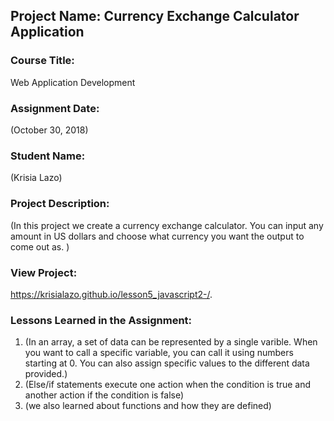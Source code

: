 ## Project Name:  Currency Exchange Calculator Application

### Course Title:
Web Application Development

### Assignment Date:  
(October 30, 2018)

### Student Name:  
(Krisia Lazo)

### Project Description:
(In this project we create a currency exchange calculator. You can input any amount in US dollars and choose what currency you want the output to come out as. )

### View Project:
https://krisialazo.github.io/lesson5_javascript2-/.

### Lessons Learned in the Assignment:
1. (In an array, a set of data can be represented by a single varible. When you want to call a specific variable, you can call it using numbers starting at 0. You can also assign specific values to the different data provided.)
2. (Else/if statements execute one action when the condition is true and another action if the condition is false)
3. (we also learned about functions and how they are defined)

